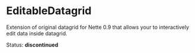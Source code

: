 EditableDatagrid
================

Extension of original datagrid for Nette 0.9 that allows your to interactively edit data inside datagrid.

Status: **discontinued**
